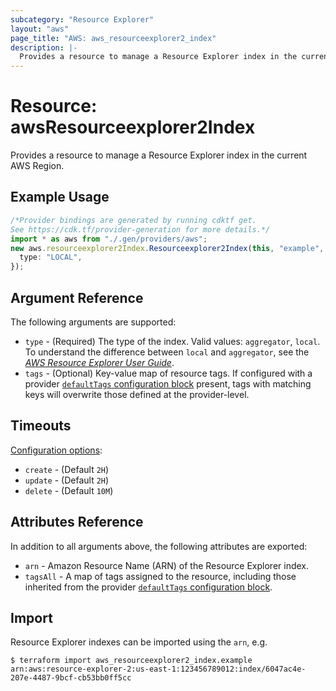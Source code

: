 ```yaml
---
subcategory: "Resource Explorer"
layout: "aws"
page_title: "AWS: aws_resourceexplorer2_index"
description: |-
  Provides a resource to manage a Resource Explorer index in the current AWS Region.
---
```


# Resource: awsResourceexplorer2Index

Provides a resource to manage a Resource Explorer index in the current AWS Region.

## Example Usage

```typescript
/*Provider bindings are generated by running cdktf get.
See https://cdk.tf/provider-generation for more details.*/
import * as aws from "./.gen/providers/aws";
new aws.resourceexplorer2Index.Resourceexplorer2Index(this, "example", {
  type: "LOCAL",
});

```

## Argument Reference

The following arguments are supported:

* `type` - (Required) The type of the index. Valid values: `aggregator`, `local`. To understand the difference between `local` and `aggregator`, see the [*AWS Resource Explorer User Guide*](https://docs.aws.amazon.com/resource-explorer/latest/userguide/manage-aggregator-region.html).
* `tags` - (Optional) Key-value map of resource tags. If configured with a provider [`defaultTags` configuration block](https://registry.terraform.io/providers/hashicorp/aws/latest/docs#default_tags-configuration-block) present, tags with matching keys will overwrite those defined at the provider-level.

## Timeouts

[Configuration options](https://developer.hashicorp.com/terraform/language/resources/syntax#operation-timeouts):

* `create` - (Default `2H`)
* `update` - (Default `2H`)
* `delete` - (Default `10M`)

## Attributes Reference

In addition to all arguments above, the following attributes are exported:

* `arn` - Amazon Resource Name (ARN) of the Resource Explorer index.
* `tagsAll` - A map of tags assigned to the resource, including those inherited from the provider [`defaultTags` configuration block](https://registry.terraform.io/providers/hashicorp/aws/latest/docs#default_tags-configuration-block).

## Import

Resource Explorer indexes can be imported using the `arn`, e.g.

```console
$ terraform import aws_resourceexplorer2_index.example arn:aws:resource-explorer-2:us-east-1:123456789012:index/6047ac4e-207e-4487-9bcf-cb53bb0ff5cc
```

